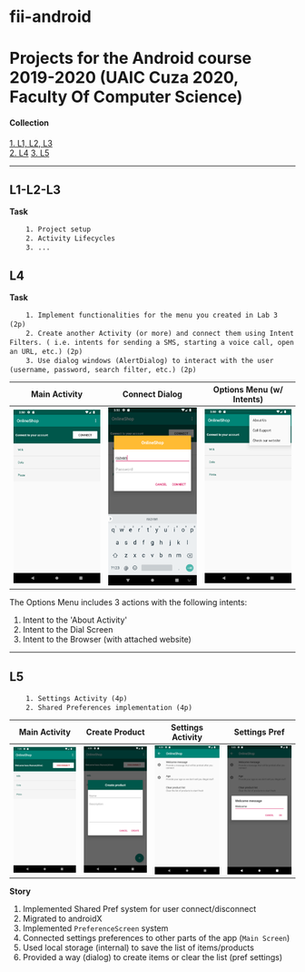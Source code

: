 # fii-android

# Projects for the Android course 2019-2020 (UAIC Cuza 2020, Faculty Of Computer Science)

#### Collection

[1. L1, L2, L3](###L1-L2-L3)  
[2. L4](###L4)
[3. L5](###L5)

---

## L1-L2-L3

**Task**

```
    1. Project setup
    2. Activity Lifecycles
    3. ...
```

## L4

**Task**

```
    1. Implement functionalities for the menu you created in Lab 3 (2p)
    2. Create another Activity (or more) and connect them using Intent Filters. ( i.e. intents for sending a SMS, starting a voice call, open an URL, etc.) (2p)
    3. Use dialog windows (AlertDialog) to interact with the user (username, password, search filter, etc.) (2p)
```

| Main Activity                        | Connect Dialog                           | Options Menu (w/ Intents)           |
| ------------------------------------ | ---------------------------------------- | ----------------------------------- |
| ![Main Activity](images/l4_main.png) | ![Connect Dialog ](images/l4_dialog.png) | ![Options Menu](images/l4_menu.png) |

The Options Menu includes 3 actions with the following intents:

1. Intent to the 'About Activity'
2. Intent to the Dial Screen
3. Intent to the Browser (with attached website)

---

## L5

```
    1. Settings Activity (4p)
    2. Shared Preferences implementation (4p)
```

| Main Activity                        | Create Product                       | Settings Activity                            | Settings Pref                                 |
| ------------------------------------ | ------------------------------------ | -------------------------------------------- | --------------------------------------------- |
| ![Main Activity](images/l5_main.png) | ![Create Product](images/l5_add.png) | ![Settings Activity](images/l5_settings.png) | ![Settings Pref](images/l5_settings_pref.png) |

**Story**

1. Implemented Shared Pref system for user connect/disconnect
2. Migrated to androidX
3. Implemented `PreferenceScreen` system
4. Connected settings preferences to other parts of the app (`Main Screen`)
5. Used local storage (internal) to save the list of items/products
6. Provided a way (dialog) to create items or clear the list (pref settings)
